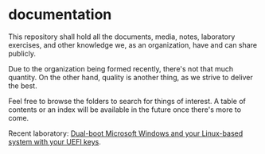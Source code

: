 # documentation

This repository shall hold all the documents, media, notes, laboratory exercises, and other knowledge we, as an organization, have and can share publicly.

Due to the organization being formed recently, there's not that much quantity. On the other hand, quality is another thing, as we strive to deliver the best.

Feel free to browse the folders to search for things of interest. A table of contents or an index will be available in the future once there's more to come.

Recent laboratory: [Dual-boot Microsoft Windows and your Linux-based system with your UEFI keys](./labs/dualboot-win-and-lin-with-your-keys/README.md).
